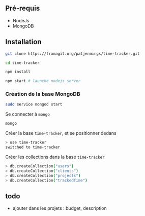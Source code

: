 ## Pré-requis ##

- NodeJs
- MongoDB

## Installation ##

``` bash
git clone https://framagit.org/patjennings/time-tracker.git
```

``` bash
cd time-tracker
```

``` bash
npm install
```

``` bash
npm start # launche nodejs server
```

### Création de la base MongoDB ###

``` bash
sudo service mongod start
```

Se connecter à `mongo`

``` bash
mongo
```

Créer la base `time-tracker`, et se positionner dedans

``` bash
> use time-tracker
switched to time-tracker
```

Créer les collections dans la base `time-tracker`

``` bash
> db.createCollection("users")
> db.createCollection("clients")
> db.createCollection("projects")
> db.createCollection("trackedTime")
```

## todo ##

- ajouter dans les projets : budget, description
